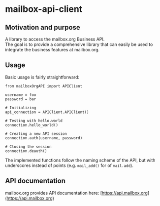# mailbox-api-client

## Motivation and purpose
A library to access the mailbox.org Business API.  
The goal is to provide a comprehensive library that can easily be used to integrate the business features at mailbox.org.

## Usage
Basic usage is fairly straightforward: 
```
from mailboxOrgAPI import APIClient

username = foo
password = bar

# Initializing
api_connection = APIClient.APIClient()

# Testing with hello.world
connection.hello_world()

# Creating a new API session
connection.auth(username, password)

# Closing the session
connection.deauth()
``` 
The implemented functions follow the naming scheme of the API, but with underscores instead of points (e.g. `mail_add()` for of `mail.add`).

## API documentation
mailbox.org provides API documentation here: [https://api.mailbox.org](https://api.mailbox.org)
